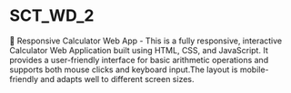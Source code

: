 # SCT_WD_2
🔢 Responsive Calculator Web App - This is a fully responsive, interactive Calculator Web Application built using HTML, CSS, and JavaScript. It provides a user-friendly interface for basic arithmetic operations and supports both mouse clicks and keyboard input.The layout is mobile-friendly and adapts well to different screen sizes.

